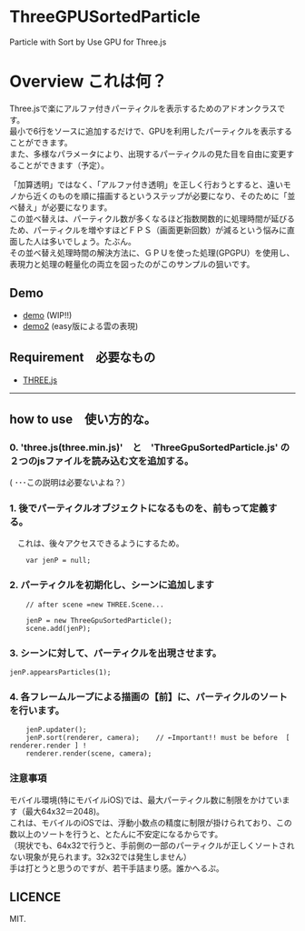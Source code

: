 # ThreeGPUSortedParticle
Particle with Sort by Use GPU for Three.js

# Overview これは何？
Three.jsで楽にアルファ付きパーティクルを表示するためのアドオンクラスです。  
最小で6行をソースに追加するだけで、GPUを利用したパーティクルを表示することができます。    
また、多様なパラメータにより、出現するパーティクルの見た目を自由に変更することができます（予定）。  
  
「加算透明」ではなく、「アルファ付き透明」を正しく行おうとすると、遠いモノから近くのものを順に描画するというステップが必要になり、そのために「並べ替え」が必要になります。  
この並べ替えは、パーティクル数が多くなるほど指数関数的に処理時間が延びるため、パーティクルを増やすほどＦＰＳ（画面更新回数）が減るという悩みに直面した人は多いでしょう。たぶん。  
その並べ替え処理時間の解決方法に、ＧＰＵを使った処理(GPGPU）を使用し、表現力と処理の軽量化の両立を図ったのがこのサンプルの狙いです。  
  

## Demo

* [demo](http://adrs2002.sakura.ne.jp/sandbox/particle2/sample/particleTest.html) (WIP!!)
* [demo2](http://adrs2002.sakura.ne.jp/sandbox/particle2/sample/particleEasyTest.html)  (easy版による雲の表現)


## Requirement　必要なもの
* [THREE.js](https://github.com/mrdoob/three.js/)

--------

## how to use　使い方的な。

### 0. 'three.js(three.min.js)'　と　'ThreeGpuSortedParticle.js' の２つのjsファイルを読み込む文を追加する。  
  ( ･･･この説明は必要ないよね？）

### 1. 後でパーティクルオブジェクトになるものを、前もって定義する。  
　これは、後々アクセスできるようにするため。

```
	var jenP = null;
```

### 2. パーティクルを初期化し、シーンに追加します

```
	// after scene =new THREE.Scene...
	
	jenP = new ThreeGpuSortedParticle();
	scene.add(jenP);

```

### 3. シーンに対して、パーティクルを出現させます。

	jenP.appearsParticles(1);


### 4. 各フレームループによる描画の【前】に、パーティクルのソートを行います。

```
    jenP.updater();
    jenP.sort(renderer, camera);    // ←Important!! must be before  [ renderer.render ] !
    renderer.render(scene, camera);
```

### 注意事項

モバイル環境(特にモバイルiOS)では、最大パーティクル数に制限をかけています（最大64x32＝2048)。  
これは、モバイルのiOSでは、浮動小数点の精度に制限が掛けられており、この数以上のソートを行うと、とたんに不安定になるからです。  
（現状でも、64x32で行うと、手前側の一部のパーティクルが正しくソートされない現象が見られます。32x32では発生しません）  
手は打とうと思うのですが、若干手詰まり感。誰かへるぷ。  

## LICENCE
 MIT.

